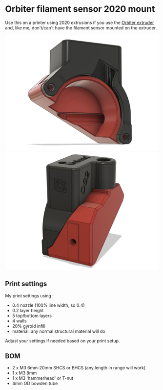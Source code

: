 # Orbiter filament sensor 2020 mount

Use this on a printer using 2020 extrusions if you use the [Orbiter extruder](https://www.orbiterprojects.com/orbiter-v2-0/) and, like me, don't/can't have the filament sensor mounted on the extruder.

![Front view with sensor housing in place](images/cad_view_front.jpg)
![View from the back](images/cad_view_back.jpg)

## Print settings

My print settings using :

* 0.4 nozzle (100% line width, so 0.4)
* 0.2 layer height
* 5 top/bottom layers
* 4 walls
* 20% gyroid infill
* material: any normal structural material will do

Adjust your settings if needed based on your print setup.

## BOM

* 2 x M3 6mm-20mm SHCS or BHCS (any length in range will work)
* 1 x M3 8mm
* 1 x M3 'hammerhead' or T-nut
* 4mm OD bowden tube
